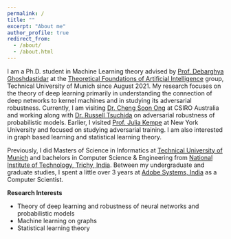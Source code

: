 ```yaml
---
permalink: /
title: ""
excerpt: "About me"
author_profile: true
redirect_from: 
  - /about/
  - /about.html
---
```


I am a Ph.D. student in Machine Learning theory advised by [Prof. Debarghya Ghoshdastidar](https://www.in.tum.de/tfai/people/debarghya-ghoshdastidar/) at the [Theoretical Foundations of Artificial Intelligence](https://www.in.tum.de/tfai/home/) group, Technical University of Munich since August 2021.
My research focuses on the theory of deep learning primarily in understanding the connection of deep networks to kernel machines and in studying its adversarial robustness.
Currently, I am visiting [Dr. Cheng Soon Ong](https://www.ong-home.my/) at CSIRO Australia and working along with [Dr. Russell Tsuchida](https://scholar.google.com/citations?user=pQ7EkegAAAAJ&hl=en) on adversarial robustness of probabilistic models.
Earlier, I visited [Prof. Julia Kempe](https://cims.nyu.edu/~kempe/) at New York University and focused on studying adversarial training.
I am also interested in graph based learning and statistical learning theory.

Previously, I did Masters of Science in Informatics at [Technical University of Munich](https://www.in.tum.de/en/for-prospective-students/masters-programs/informatics/) and bachelors in Computer Science & Engineering from [National Institute of Technology, Trichy, India](https://www.nitt.edu/).
Between my undergraduate and graduate studies, I spent a little over 3 years at [Adobe Systems, India](https://www.adobe.com/) as a Computer Scientist.

**Research Interests**
* Theory of deep learning and robustness of neural networks and probabilistic models
* Machine learning on graphs
* Statistical learning theory
